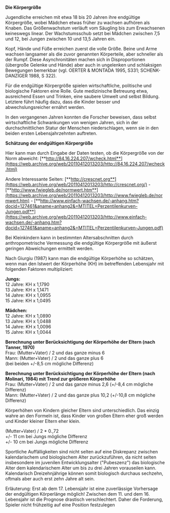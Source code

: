 
**Die Körpergröße**

Jugendliche erreichen mit etwa 18 bis 20 Jahren ihre endgültige Körpergröße, wobei Mädchen etwas früher zu wachsen aufhören als Knaben. Das Größenwachstum verläuft vom Säugling bis zum Erwachsenen keineswegs linear. Der Wachstumsschub setzt bei Mädchen zwischen 7,5 und 12, bei Jungen zwischen 10 und 13,5 Jahren ein.

Kopf, Hände und Füße erreichen zuerst die volle Größe. Beine und Arme wachsen langsamer als die zuvor genannten Körperteile, aber schneller als der Rumpf. Diese  Asynchronitäten  machen sich in Disproportionen (übergroße Gelenke und Hände) aber auch in ungelenken und schlaksigen Bewegungen bemerkbar (vgl. OERTER & MONTADA 1995, S331; SCHENK-DANZIGER 1988, S 322).

Für die endgültige Körpergröße spielen wirtschaftliche, politische und biologische Faktoren eine Rolle. Gute medizinische Betreuung etwa, ausreichend Essen und Trinken, eine saubere Umwelt und selbst Bildung. Letztere führt häufig dazu, dass die Kinder besser und abwechslungsreicher ernährt werden.

In den vergangenen Jahren konnten die Forscher beweisen, dass selbst wirtschaftliche Schwankungen von wenigen Jahren, sich in der durchschnittlichen Statur der Menschen niederschlagen, wenn sie in den beiden ersten Lebensjahrzehnten auftreten.

**Schätzung der endgültigen Körpergröße**

Hier kann man durch Eingabe der Daten testen, ob die Körpergröße von der Norm abweicht:  [**http://84.16.224.207/wcheck.html**](https://web.archive.org/web/20110412013203/http://84.16.224.207/wcheck.html)

Andere Interessante Seiten:  [**http://crescnet.org**](https://web.archive.org/web/20110412013203/http://crescnet.org/)  - [**http://www.fwiegleb.de/normwert.htm**](https://web.archive.org/web/20110412013203/http://www.fwiegleb.de/normwert.htm)  -  [**http://www.einfach-wachsen.de/-anhang.htm?docid=127461&aname=anhang2&=MTITEL=Perzentilenkurven-Jungen.pdf**](https://web.archive.org/web/20110412013203/http://www.einfach-wachsen.de/-anhang.htm?docid=127461&aname=anhang2&=MTITEL=Perzentilenkurven-Jungen.pdf)

Bei Kleinkindern kann in bestimmten Altersabschnitten durch anthropometrische Vermessung die endgültige Körpergröße mit äußerst geringen Abweichungen ermittelt werden.

Nach  Giurgiu  (1987) kann man die endgültige Körperhöhe so schätzen, wenn man den Istwert der Körperhöhe (KH) im betreffenden Lebensjahr mit folgenden Faktoren multipliziert:  

**Jungs:**  
12 Jahre: KH x 1,1790  
13 Jahre: KH x 1,1471  
14 Jahre: KH x 1,0955  
15 Jahre: KH x 1,0495

**Mädchen:**  
12 Jahre: KH x 1,0890  
13 Jahre: KH x 1,0488  
14 Jahre: KH x 1,0096  
15 Jahre: KH x 1,0044

**Berechnung unter Berücksichtigung der Körperhöhe der Eltern (nach Tanner, 1970)**  
Frau: (Mutter+Vater) / 2 und das ganze minus 6  
Mann: (Mutter+Vater) / 2 und das ganze plus 6  
(bei beiden +/-8,5 cm mögliche Differenz)

**Berechnung unter Berücksichtigung der Körperhöhe der Eltern (nach  Molinari, 1984) mit Trend zur größeren Körperhöhe**  
Frau: (Mutter+Vater) / 2 und das ganze minus 2,6 (+/-8,4 cm mögliche Differenz)  
Mann: (Mutter+Vater) / 2 und das ganze plus 10,2 (+/-10,8 cm mögliche Differenz)

Körperhöhen von Kindern gleicher Eltern sind unterschiedlich. Das einzig wahre an den Formeln ist, dass Kinder von großen Eltern eher groß werden und Kinder kleiner Eltern eher klein.  
  
(Mutter+Vater) / 2 * 0.,72  
+/- 11 cm bei Jungs mögliche Differenz  
+/- 10 cm bei Jungs mögliche Differenz

Sportliche Auffälligkeiten sind nicht selten auf eine Diskrepanz zwischen kalendarischem und biologischem Alter zurückzuführen, da nicht selten insbesondere im juvenilen Entwicklungsalter ("Pubeszenz") das biologische Alter dem kalendarischem Alter um bis zu drei Jahren vorauseilen kann. Kalendarisch Dreizehnjährige können somit biologisch durchaus sechzehn, oftmals aber auch erst zehn Jahre alt sein.  
  
Erläuterung: Erst ab dem 17. Lebensjahr ist eine zuverlässige Vorhersage der endgültigen Körperlänge möglich! Zwischen dem 11. und dem 16. Lebensjahr ist die Prognose drastisch verschlechtert. Daher die Forderung, Spieler nicht frühzeitig auf eine Position festzulegen
